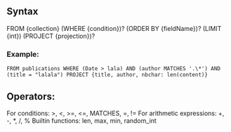 ## Syntax

FROM {collection} (WHERE {condition})? (ORDER BY {fieldName})? (LIMIT {int}) (PROJECT {projection})? 

### Example:

`FROM publications WHERE (Date > lala) AND (author MATCHES '.\*') AND (title = "lalala") PROJECT {title, author, nbchar: len(content)}`


## Operators:

For conditions: >, <, >=, <=, MATCHES, =, !=
For arithmetic expressions: +, -, *, /, %
Builtin functions: len, max, min, random_int 
